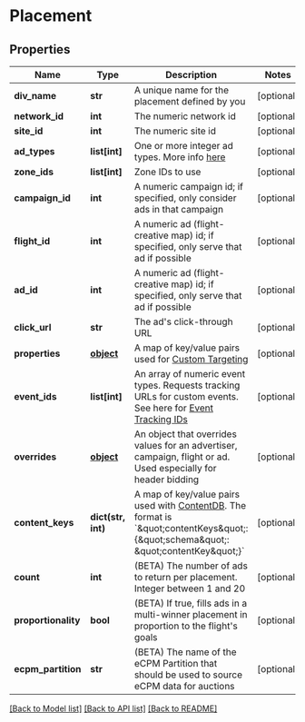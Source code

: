 # Placement

## Properties
Name | Type | Description | Notes
------------ | ------------- | ------------- | -------------
**div_name** | **str** | A unique name for the placement defined by you | [optional] 
**network_id** | **int** | The numeric network id | [optional] 
**site_id** | **int** | The numeric site id | [optional] 
**ad_types** | **list[int]** | One or more integer ad types. More info [here](https://dev.adzerk.com/docs/ad-sizes) | [optional] 
**zone_ids** | **list[int]** | Zone IDs to use | [optional] 
**campaign_id** | **int** | A numeric campaign id; if specified, only consider ads in that campaign | [optional] 
**flight_id** | **int** | A numeric ad (flight-creative map) id; if specified, only serve that ad if possible | [optional] 
**ad_id** | **int** | A numeric ad (flight-creative map) id; if specified, only serve that ad if possible | [optional] 
**click_url** | **str** | The ad&#39;s click-through URL | [optional] 
**properties** | [**object**](.md) | A map of key/value pairs used for [Custom Targeting](https://dev.adzerk.com/docs/custom-targeting) | [optional] 
**event_ids** | **list[int]** | An array of numeric event types. Requests tracking URLs for custom events. See here for [Event Tracking IDs](https://dev.adzerk.com/v1.0/docs/custom-event-tracking) | [optional] 
**overrides** | [**object**](.md) | An object that overrides values for an advertiser, campaign, flight or ad. Used especially for header bidding | [optional] 
**content_keys** | **dict(str, int)** | A map of key/value pairs used with [ContentDB](https://dev.adzerk.com/docs/contentdb-1). The format is &#x60;\&quot;contentKeys\&quot;: {\&quot;schema\&quot;: \&quot;contentKey\&quot;}&#x60; | [optional] 
**count** | **int** | (BETA) The number of ads to return per placement. Integer between 1 and 20 | [optional] 
**proportionality** | **bool** | (BETA) If true, fills ads in a multi-winner placement in proportion to the flight&#39;s goals | [optional] 
**ecpm_partition** | **str** | (BETA) The name of the eCPM Partition that should be used to source eCPM data for auctions | [optional] 

[[Back to Model list]](../README.md#documentation-for-models) [[Back to API list]](../README.md#documentation-for-api-endpoints) [[Back to README]](../README.md)



